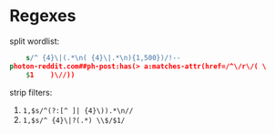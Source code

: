 
# Regexes

split wordlist:

```sed
    s/^ {4}\|(.*\n( {4}\|.*\n){1,500})/!--
photon-reddit.com##ph-post:has(> a:matches-attr(href=/^\/r\/( \
    $1    )\//))
```

strip filters:

  1. `1,$s/^(?:[^ ]| {4}\)).*\n//`
  1. `1,$s/^ {4}\|?(.*) \\$/$1/`
